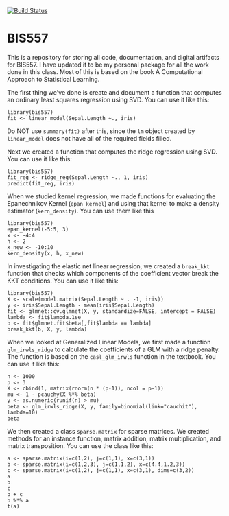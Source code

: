 [![Build Status](https://travis-ci.org/matthew-seth-smith/bis557.svg?branch=master)](https://travis-ci.org/matthew-seth-smith/bis557)

BIS557
===

This is a repository for storing all code, documentation, and digital 
artifacts for BIS557. I have updated it to be my personal package for
all the work done in this class. Most of this is based on the book A Computational Approach to Statistical Learning.

The first thing we've done is create and document a function that computes an ordinary least squares regression using SVD. You can use it like this:

```{R}
library(bis557)
fit <- linear_model(Sepal.Length ~., iris)
```

Do NOT use `summary(fit)` after this, since the `lm` object created by `linear_model` does not have all of the required fields filled.

Next we created a function that computes the ridge regression using SVD. You can use it like this:

```{R}
library(bis557)
fit_reg <- ridge_reg(Sepal.Length ~., 1, iris)
predict(fit_reg, iris)
```

When we studied kernel regression, we made functions for evaluating the Epanechnikov Kernel (`epan_kernel`) and using that kernel to make a density estimator (`kern_density`). You can use them like this

```{R}
library(bis557)
epan_kernel(-5:5, 3)
x <- -4:4
h <- 2
x_new <- -10:10
kern_density(x, h, x_new)
```

In investigating the elastic net linear regression, we created a `break_kkt` function that checks which components of the coefficient vector break the KKT conditions. You can use it like this:

```{R}
library(bis557)
X <- scale(model.matrix(Sepal.Length ~ . -1, iris))
y <- iris$Sepal.Length - mean(iris$Sepal.Length)
fit <- glmnet::cv.glmnet(X, y, standardize=FALSE, intercept = FALSE)
lambda <- fit$lambda.1se
b <- fit$glmnet.fit$beta[,fit$lambda == lambda]
break_kkt(b, X, y, lambda)
```

When we looked at Generalized Linear Models, we first made a function `glm_irwls_ridge` to calculate the coefficients of a GLM with a ridge penalty. The function is based on the `casl_glm_irwls` function in the textbook. You can use it like this:

```{R}
n <- 1000
p <- 3
X <- cbind(1, matrix(rnorm(n * (p-1)), ncol = p-1))
mu <- 1 - pcauchy(X %*% beta)
y <- as.numeric(runif(n) > mu)
beta <- glm_irwls_ridge(X, y, family=binomial(link="cauchit"), lambda=10)
beta
```

We then created a class `sparse.matrix` for sparse matrices. We created methods for an instance function, matrix addition, matrix multiplication, and matrix transposition. You can use the class like this:
```{R}
a <- sparse.matrix(i=c(1,2), j=c(1,1), x=c(3,1))
b <- sparse.matrix(i=c(1,2,3), j=c(1,1,2), x=c(4.4,1.2,3))
c <- sparse.matrix(i=c(1,2), j=c(1,1), x=c(3,1), dims=c(3,2))
a
b
c
b + c
b %*% a
t(a)
```
